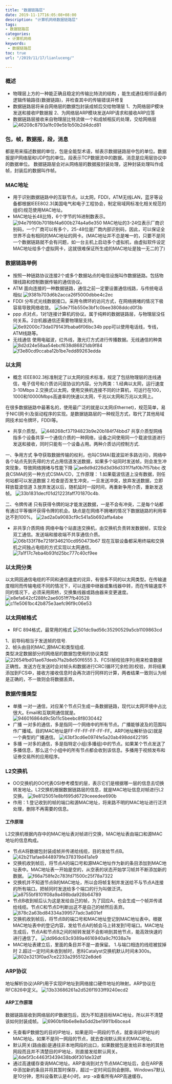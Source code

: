 ```yaml
---
title: "数据链路层"
date: 2019-11-17T16:05:08+08:00
description: "计算机网络数据链路层"
tags:
- 数据链路层
categories:
 - 计算机网络
keywords:
 - 数据链路层
toc: true
url: "/2019/11/17/lianluceng/"

---
```

### 概述
* 物理层上方的一种能正确且稳定的传输比特流的结构
，能生成通往相邻设备的逻辑传输路径(数据链路)，并检查其中的传输错误并修复
* 数据链路层将来自网络层的数据包封装成帧后交给物理层
  1、为网络层IP模块发送和接收IP数据报
  2、为网络层ARP模块发送ARP请求和接收ARP应答
* 数据链路层接收来自物理层比特流做一个和成帧相反的处理，交给网络层
![46208c8793a1fc09e5b1b50b2d4dcd81](/img/hugo/2019/数据链路层.resources/8F543A9B-37CC-4455-9C3B-BA81F302D719.png)

### 包，帧，数据报，段，消息
都是用来描述数据的单位，包是全能型术语，帧表示数据链路层中包的单位。数据报是IP网络层和UDP包的单位。段表示TCP数据流中的数据。消息是应用层协议中的数据单位。
数据链路层会对从网络层的数据报封装处理，这种封装处理叫作成帧，封装后的数据叫作帧。
### MAC地址
* 用于识别数据链路中的互联节点。以太网，FDDI，ATM无线LAN，蓝牙等设备都根据IEEE802.3(美国电气和电子工程协会，制定局域网标准化相关规范的组织)规范使用MAC地址。
* MAC地址长48比特，6个字节的16进制数表示。
![94e79160b7018bf4a600b274a4a6e350](/img/hugo/2019/数据链路层.resources/19F74DA4-6A15-4CB6-BAAC-83CDFED4CA0D.png)
MAC地址的3-24位表示厂商识别码，一个厂商可以有多个，25-48位是厂商内部识别码，因此，可以保证全世界不会有相同的MAC地址的网卡。(MAC地址并不总是唯一的，只要不是同一个数据链路就不会有问题，如一台主机上启动多个虚拟机，由虚拟软件设定MAC地址给多个虚拟网卡，这就很难保证所生成的MAC地址是独一无二的了)
### 数据链路举例
* 按照一种链路协议连接2个或多个数据站点的电信设施叫作数据链路。包括物理线路和控制数据传输的通信协议。
* ATM 面向连接的一种数据链路，通信之前一定要设置通信线路，与传统电话相似
![9381b703d6b2acca26f5000dbbe4c2ec](/img/hugo/2019/数据链路层.resources/068EFA8E-5D37-4E2D-9983-B0DD25FF2A70.png)
* FDDI 分布式光线数据接口。采用令牌环的访问方式，在网络拥堵的情况下极容易导致网络收敛。
![5de715b550e3bf1c0bee3808ddcd0f3b](/img/hugo/2019/数据链路层.resources/BDFCBC46-0B67-4BC0-87F6-0FDE17B01DD5.png)
* ppp 点对点，1对1连接计算机的协议。属于纯粹的数据链路层，与物理层没任何关系。2台机器通信还需要物理层支持。
![6e92000c73da079143fbaba6f06bc34b](/img/hugo/2019/数据链路层.resources/39556C70-F9A9-41BC-91B8-DB1DE325FAC6.png)
ppp可以使用电话线，专线，ATM线路等。
* 无线通信
使用电磁波，红外线，激光灯方式进行传播数据。无线通信的种类
![8d2d24e58aa54ebcf638d86821db9f84](/img/hugo/2019/数据链路层.resources/90F5EC7C-FA28-41F0-A96D-5BB77D23A2BB.png)
![f3e80cd9ccaba12b1be7edd89263edda](/img/hugo/2019/数据链路层.resources/C391FCA7-D3ED-429D-83D4-AFBB72735B43.png)

### 以太网
* 概念
 IEEE802.3标准制定了以太网的技术标准，规定了包括物理层的连线通信，电子信号和介质访问层协议的内容。分为两类：1.经典以太网，运行速度3-10Mbps 2.交换式以太网，使用交换机连接不同的计算机，可运行在100，1000和10000Mbps高速率的快速以太网，千兆以太网和万兆以太网上。
 
在很多数据链路中最著名的，使用最广泛的就是以太网(Ethernet)，规范简单，易于NIC(网卡)及驱动程序的实现。是数据链路层的一种规范方式，取代了其他局域网技术如令牌环，FDDI等。  

* 共享介质型。
![448268cf37194823b9e20b184f74bbd7](/img/hugo/2019/数据链路层.resources/1373D6AD-87F1-4C03-A7A7-5D95789980DD.png)
共享介质型网络指多个设备共享一个通信介质的一种网络，设备之间使用同一个载波信道进行发送和接收，同时只能有一个设备占用。两种介质访问控制方式. 

一、争用方式 争夺获取数据传输的权利，也叫CSMA(载波监听多路访问)，网络中各个站点先到先得的方式占用信道发送数据，如果多个站同时发送帧，则会发生冲突现象，导致网络拥堵与性能下降
![ae8d9d226d3d36d331f7faf0b7f57bbc](/img/hugo/2019/数据链路层.resources/80A0914E-3BDA-4489-89C8-EFFEA4E19A72.png)
改良CSMA的另一种方式CSMA/CD，工作原理：
1.如果载波信道上没有数据，则任何站都可以发送数据
2.检查是否发生冲突，一旦发送冲突，放弃发送数据，立即释放载波信道
3.放弃发送以后，随机延时一段时间，再重新争用介质，重新发送帧。
![33b1831decf01d21223faff701870c4b](/img/hugo/2019/数据链路层.resources/64C8A4B4-BE4D-402A-9634-F729986DC1FE.png). 


二、令牌传递
只有获得令牌的站才能发送数据，一是不会有冲突，二是每个站都有通过平等循环获得令牌的机会。缺点是在网络不拥堵的情况下数据链路的利用率达不到100%。
![2ad2a0a9083cf9c541a5b692affa4abe](/img/hugo/2019/数据链路层.resources/2F0E306A-FEA2-4E31-8433-2A6E4E096930.png) 

* 非共享介质网络
网络中每个站直连交换机，由交换机负责转发数据帧，实现全双工通信。发送端和接收端不共享通信介质。
![06b133f78e7218f346210cd950473b67](/img/hugo/2019/数据链路层.resources/C5C07289-095E-47D5-9E63-9F2217A9D5D5.png)
现在互联设备都采用终端和交换机之间独占电缆的方式实现以太网通信。
![7a1f17c7eba4b93fd25bc777c40cf9ee](/img/hugo/2019/数据链路层.resources/619F1687-2B6C-43A7-8E6D-83022A9CC688.png)
### 以太网分类
以太网因通信电缆的不同和通信速度的诧异，有很多不同的以太网类型。在传输速度相同而传输电缆不同的情况下，可以连接中继器或集线器中转，而在传输速度不同的情况下，必须采用网桥，交换集线器或路由器来变更速度。
![e8efa642cf288fc2ae6051ff7fb40528](/img/hugo/2019/数据链路层.resources/3AC13C8D-2D0A-43B7-B7C9-C677376FCE27.png)
![c11e5061bc42b875e3aefc96f9c06e53](/img/hugo/2019/数据链路层.resources/CCE10846-1112-45DF-8AC7-4FD2D19D7583.png)
### 以太网帧格式
* RFC 894格式，最常用的格式
![501dc9ad56c35290529a5cb1109863cd](/img/hugo/2019/数据链路层.resources/84F1D832-2F54-4DE2-AB2B-69692AEEA79A.png)  

1、前导码相当于发送帧的信号.  
2、帧头由目的MAC,源MAC和类型组成.  
类型决定数据部分的网络层的数据包使用的协议类型
![22654fbd01ae67deeb7fa2b8d50f6555](/img/hugo/2019/数据链路层.resources/68F2229B-2C3A-4F31-875C-9364BCCA68B6.png)
3、FCS(帧校验序列)用来检查数据正确性。发送方在发送时会对帧头和数据进行CRC(循环冗余检测)校验，并将结果添加到FCS中，接收方接收信息时会再次进行同样的计算，两者结果一致则认为帧是正确的，不一致则会将数据丢弃。
### 数据传播类型
* 单播 一对一通信，对应某个节点只生成一条数据链路，现代以太网环境中占比很大。Email和互联网通信就是。
 ![946016864d9c5b11c5beebc8f8030442](/img/hugo/2019/数据链路层.resources/38A585FA-CEB9-4E64-A900-B095A7F5598E.png)
* 广播 一对多的通信，多是指同一个网络中的所有节点。广播能够波及的范围叫作广播域。目的MAC地址是FF-FF-FF-FF-FF-FF。ARP(地址解析协议)就是一个典型的广播通信。
![43bf3cd6e0974fe5a20ab498dd422195](/img/hugo/2019/数据链路层.resources/31E48D86-6684-42F0-9A83-A94251B466C4.png)
* 多播 一对多的通信，多是指特定小组(多播组)中的节点。如果某个节点发送了多播信息，那么这个小组中的所有节点都会收到该信息。多播用于视频发布和证券交易所的应用程序。
### L2交换机
* OO交换机的OO代表OSI参考模型的层，表示它们是根据哪一层的信息去切换转发地址。L2交换机根据数据链路层的信息，就是MAC地址信息对帧进行L2交换。
![9e8125051e8bf695d6729ceeedee690b](/img/hugo/2019/数据链路层.resources/52C0434D-B0AF-4CE0-9F66-904E3E4B854C.png)
* 作用：1.登记收到的帧的端口和源MAC地址，将来路不明的MAC地址进行泛洪处理，删除不再需要的信息。
#### 工作原理
L2交换机根据内存中的MAC地址表对帧进行交换，MAC地址表由端口和源MAC地址的信息构成。
* 节点A将数据包封装成帧并传递给线缆，目的发给节点B。
![42b211afae8448979fe378319d41a1e9](/img/hugo/2019/数据链路层.resources/99A5E6AC-5D0A-4FFF-AFD8-79543F9CF93D.png)
* 交换机收到帧后，将节点A的端口号和源MAC地址作为新的条目添加到MAC地址表中。MAC地址表一开始是空的，从空表的状态开始学习帧并不断添加新的数据。
![f66a758fe2c783fd71500c25f78a7322](/img/hugo/2019/数据链路层.resources/C06DE58D-1ECB-4AB2-95F3-1415289B763F.png)
* 交换机并不知道节点B的MAC地址，所以会将帧复制并发送给不与节点A连接的所有端口。把帧同时发送给多个端口的行为叫做泛洪。
![a8755bf8101f08a9a498bda928b64789](/img/hugo/2019/数据链路层.resources/91D16EFD-9900-4C42-9F8F-E01CDB7B733F.png)
* 节点B收到帧后认为这是发给自己的帧，为了回应A，也会生成一个帧并传递给线缆。节点C和节点D判断出这不是自己的帧然后丢弃。
![878c2a63bd84334a399577adc3a601ef](/img/hugo/2019/数据链路层.resources/271D2E76-AC76-4BC2-887A-0CEF69193FE0.png)
* 交换机收到帧后，将节点B的端口号和MAC地址登记到MAC地址表中。根据MAC地址表中的登记内容，发给节点A的帧会马上转发到1号端口。MAC地址生成后，节点A和节点B之间的帧转发就不会影响到其他节点，能高效快速的进行通信了。
![dd96dc63c9389a4616940a9c7f038a7e](/img/hugo/2019/数据链路层.resources/E4A06BF3-52DE-4B21-A7DF-BBC58F58EF40.png)
* MAC地址表建立后，里面的条目并不是一直保留。
1.与端口相连的线缆被拔掉时
2.超过一定时间未收到帧时，思科Catalyst交换机默认时间未300s。
![802e3213f0ad7ce2233a2955122e8de6](/img/hugo/2019/数据链路层.resources/ACC4DB4B-DEAD-4746-BEEE-55FAD17916EE.png)
### ARP协议
地址解析协议(ARP)用于实现IP地址到网络接口硬件地址的映射。ARP协议在RFC826中定义。
![13b33686261a2d526f1933ff9240ecd2](/img/hugo/2019/数据链路层.resources/04B19422-AB50-4573-81DD-10570A933733.png)

#### ARP工作原理
数据链路层收到网络层的IP数据包后，因为不知道目标MAC地址，所以并不清楚该如何封装成帧。
![6960bf8b6e8e8a5dd2be19911b6bcea4](/img/hugo/2019/数据链路层.resources/2FDC821A-8A3B-445A-A4D2-2320F7CF6F29.png)

* 先查看IP数据包的目的IP地址，如果是同一网段的节点，就查询该IP地址的MAC地址。如果不是同一网段的节点，就去查询默认网关的MAC地址。
* 默认网关(路由器)是通往非本地网段的出口，如果数据包是发给非本地的其他网段而且并不清楚目的IP地址，则直接发给默认网关。
![4de5f3c4463f3439438bd6f301de32df](/img/hugo/2019/数据链路层.resources/EB83D0EC-2F3D-44A0-844F-55AFF39270E1.png)
* 通过高速缓存查询MAC地址。ARP查询到对方节点MAC地址后，会在ARP表中添加新的条目并将其暂时保存，超过一定时间后则会删除。Windows7默认是10分钟，思科设备默认是4小时。arp -a查看所有ARP高速缓存。



















































